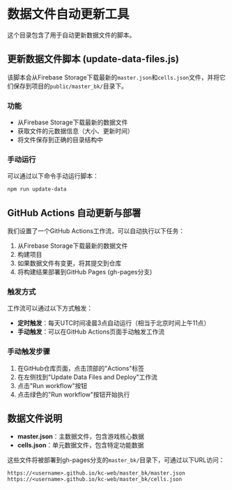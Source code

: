 # 数据文件自动更新工具

这个目录包含了用于自动更新数据文件的脚本。

## 更新数据文件脚本 (update-data-files.js)

该脚本会从Firebase Storage下载最新的`master.json`和`cells.json`文件，并将它们保存到项目的`public/master_bk/`目录下。

### 功能

- 从Firebase Storage下载最新的数据文件
- 获取文件的元数据信息（大小、更新时间）
- 将文件保存到正确的目录结构中

### 手动运行

可以通过以下命令手动运行脚本：

```bash
npm run update-data
```

## GitHub Actions 自动更新与部署

我们设置了一个GitHub Actions工作流，可以自动执行以下任务：

1. 从Firebase Storage下载最新的数据文件
2. 构建项目
3. 如果数据文件有变更，将其提交到仓库
4. 将构建结果部署到GitHub Pages (gh-pages分支)

### 触发方式

工作流可以通过以下方式触发：

- **定时触发**：每天UTC时间凌晨3点自动运行（相当于北京时间上午11点）
- **手动触发**：可以在GitHub Actions页面手动触发工作流

### 手动触发步骤

1. 在GitHub仓库页面，点击顶部的"Actions"标签
2. 在左侧找到"Update Data Files and Deploy"工作流
3. 点击"Run workflow"按钮
4. 点击绿色的"Run workflow"按钮开始执行

## 数据文件说明

- **master.json**：主数据文件，包含游戏核心数据
- **cells.json**：单元数据文件，包含特定功能数据

这些文件将被部署到gh-pages分支的`master_bk/`目录下，可通过以下URL访问：

```
https://<username>.github.io/kc-web/master_bk/master.json
https://<username>.github.io/kc-web/master_bk/cells.json
``` 